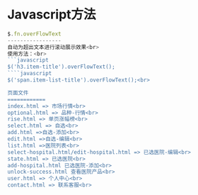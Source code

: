Javascript方法
==============
```javascript
$.fn.overFlowText
-----------------
自动为超出文本进行滚动展示效果<br>
使用方法：<br>
```javascript
$('h3.item-title').overFlowText();
````javascript
$('span.item-list-title').overFlowText();<br>

页面文件
============
index.html => 市场行情<br>
optional.html => 品种-行情<br>
rise.html => 单页涨幅榜<br>
select.html => 自选<br>
add.html =>自选-添加<br>
edit.html =>自选-编辑<br>
list.html =>医院列表<br>
select-hospital.html/edit-hospital.html => 已选医院-编辑<br>
state.html => 已选医院<br>
add-hospital.html 已选医院-添加<br>
unlock-success.html 查看医院产品<br>
user.html => 个人中心<br>
contact.html => 联系客服<br>

